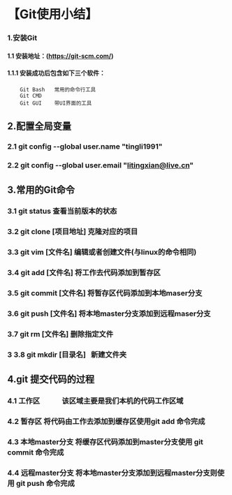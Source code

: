 【Git使用小结】
===
### 1.安装Git  
#### 1.1 安装地址：(https://git-scm.com/)
#### 1.1.1 安装成功后包含如下三个软件：  
        Git Bash   常用的命令行工具  
        Git CMD  
        Git GUI    带UI界面的工具  
## 2.配置全局变量
### 2.1 git config --global user.name "tingli1991"
### 2.2 git config --global user.email "litingxian@live.cn"
## 3.常用的Git命令
### 3.1 git status              查看当前版本的状态
### 3.2 git clone [项目地址]    克隆对应的项目
### 3.3 git vim [文件名]        编辑或者创建文件(与linux的命令相同)
### 3.4 git add [文件名]        将工作去代码添加到暂存区
### 3.5 git commit [文件名]     将暂存区代码添加到本地maser分支
### 3.6 git push [文件名]       将本地master分支添加到远程maser分支
### 3.7 git rm [文件名]         删除指定文件
### 3 3.8 git mkdir [目录名]    新建文件夹
## 4.git 提交代码的过程
### 4.1 工作区             该区域主要是我们本机的代码工作区域
### 4.2 暂存区             将代码由工作去添加到缓存区使用git add 命令完成
### 4.3 本地master分支     将缓存区代码添加到master分支使用 git commit 命令完成
### 4.4 远程master分支     将本地master分支添加到远程master分支则使用 git push 命令完成
